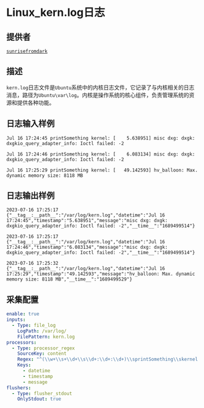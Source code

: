 # Linux_kern.log日志

## 提供者

[`sunrisefromdark`](https://github.com/sunrisefromdark)

## 描述

`kern.log`日志文件是`Ubuntu`系统中的内核日志文件，它记录了与内核相关的日志消息，路径为`Ubuntu\var\log`。内核是操作系统的核心组件，负责管理系统的资源和提供各种功能。

## 日志输入样例

```text
Jul 16 17:24:45 printSomething kernel: [    5.638951] misc dxg: dxgk: dxgkio_query_adapter_info: Ioctl failed: -2

Jul 16 17:24:46 printSomething kernel: [    6.083134] misc dxg: dxgk: dxgkio_query_adapter_info: Ioctl failed: -2

Jul 16 17:25:29 printSomething kernel: [   49.142593] hv_balloon: Max. dynamic memory size: 8118 MB
```

## 日志输出样例

```text
2023-07-16 17:25:17 {"__tag__:__path__":"/var/log/kern.log","datetime":"Jul 16 17:24:45","timestamp":"5.638951","message":"misc dxg: dxgk: dxgkio_query_adapter_info: Ioctl failed: -2","__time__":"1689499514"}

2023-07-16 17:25:17 {"__tag__:__path__":"/var/log/kern.log","datetime":"Jul 16 17:24:46","timestamp":"6.083134","message":"misc dxg: dxgk: dxgkio_query_adapter_info: Ioctl failed: -2","__time__":"1689499514"}

2023-07-16 17:25:32 {"__tag__:__path__":"/var/log/kern.log","datetime":"Jul 16 17:25:29","timestamp":"49.142593","message":"hv_balloon: Max. dynamic memory size: 8118 MB","__time__":"1689499529"}
```

## 采集配置

```yaml
enable: true
inputs:
  - Type: file_log
    LogPath: /var/log/
    FilePattern: kern.log
processors:
  - Type: processor_regex
    SourceKey: content
    Regex: "^(\\w+\\s+\\d+\\s\\d+:\\d+:\\d+)\\sprintSomething\\skernel:\\s\\[\\s+(\\d+\\.\\d+)\\]\\s(.+)"
    Keys:
      - datetime
      - timestamp
      - message
flushers:
  - Type: flusher_stdout
    OnlyStdout: true
```
